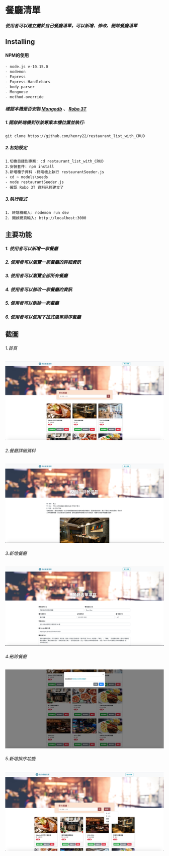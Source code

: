 # 餐廳清單

##### 使用者可以建立屬於自己餐廳清單，可以新增、修改、刪除餐廳清單

## Installing

#### NPM的使用

```
- node.js v-10.15.0
- nodemon
- Express
- Express-Handlebars
- body-parser
- Mongoose
- method-override

```

##### 確認本機是否安裝 [Mongodb](https://www.mongodb.com/download-center/community) 、 [Robo 3T](https://robomongo.org/)

##### 1.開啟終端機到存放專案本機位置並執行:

`git clone https://github.com/henry22/restaurant_list_with_CRUD`

##### 2.初始設定

```
1.切換目錄到專案: cd restaurant_list_with_CRUD
2.安裝套件: npm install
3.新增種子資料 -終端機上執行 restaurantSeeder.js
- cd ~ models\seeds
- node restaurantSeeder.js
- 確認 Robo 3T 資料已經建立了
```

##### 3.執行程式

```
1. 終端機輸入: nodemon run dev
2. 開啟網頁輸入: http://localhost:3000
```

## 主要功能

##### 1. 使用者可以新增一家餐廳

##### 2. 使用者可以瀏覽一家餐廳的詳細資訊

##### 3. 使用者可以瀏覽全部所有餐廳

##### 4. 使用者可以修改一家餐廳的資訊

##### 5. 使用者可以刪除一家餐廳

##### 6. 使用者可以使用下拉式選單排序餐廳

## 截圖

###### 1.首頁

![image](./public/img/main-page.png)

###### 2.餐廳詳細資料

![image](./public/img/restaurant-detail.png)

###### 3.新增餐廳

![image](./public/img/add-restaurant.png)

###### 4.刪除餐廳

![image](./public/img/delete-restaurant.png)

###### 5.新增排序功能

![image](./public/img/sorting.png)